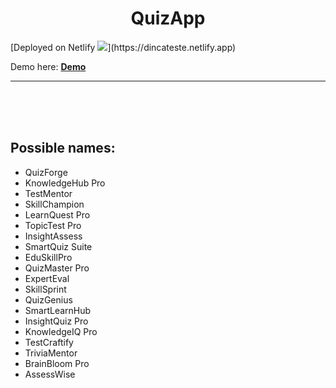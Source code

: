 <h1 align="center">
    QuizApp
</h1>
[Deployed on Netlify <img src="https://api.netlify.com/api/v1/badges/3ecb2820-8950-4182-bf70-4f1aba924037/deploy-status?branch=master">](https://dincateste.netlify.app)

Demo here: <b><a href="https://dincateste.netlify.app/" target="_blank">Demo</a></b>

<hr />
<br />
<br />
<br />

## Possible names: 
- QuizForge
- KnowledgeHub Pro
- TestMentor
- SkillChampion
- LearnQuest Pro
- TopicTest Pro
- InsightAssess
- SmartQuiz Suite
- EduSkillPro
- QuizMaster Pro
- ExpertEval
- SkillSprint
- QuizGenius
- SmartLearnHub
- InsightQuiz Pro
- KnowledgeIQ Pro
- TestCraftify
- TriviaMentor
- BrainBloom Pro
- AssessWise
